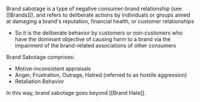 Brand sabotage is a type of negative consumer-brand relationship (see [[Brands]]), and refers to deliberate actions by individuals or groups aimed at damaging a brand's reputation, financial health, or customer relationships
- So it is the deliberate behavior by customers or non-customers who have the dominant objective of causing harm to a brand via the impairment of the brand-related associations of other consumers

Brand Sabotage comprises:  
- Motive-inconsistent appraisals  
- Anger, Frustration, Outrage, Hatred (referred to as hostile aggression)  
- Retaliation Behavior

In this way, brand sabotage goes beyond [[Brand Hate]].